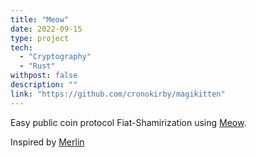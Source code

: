 ```yaml
---
title: "Meow"
date: 2022-09-15
type: project
tech:
  - "Cryptography"
  - "Rust"
withpost: false
description: ""
link: "https://github.com/cronokirby/magikitten"
---
```


Easy public coin protocol Fiat-Shamirization using [Meow](https://github.com/cronokirby/meow).

Inspired by [Merlin](https://merlin.cool/)